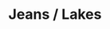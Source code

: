 ---
ee_id: '4375'
site: '1'
type: '2'
url: 2016-104-jeans-lakes
title: Jeans / Lakes
year: '2016'
display_year: '2016'
medium: 1920x1080 H.264/MPEG-4 Part 10 looped digital file (from 11 lossless TIFS),
  media player, 65–75” flatscreen, armature, various cables
dims: ''
pitch: ''
ps: ''
live_url: ''
related: ''
youtube: ''
related_code: ''
imgs: jeans-lakes-2016-104-install-database-dt.jpg
subheading: ''
download: ''
add_credit: ''
commission: ''
layout: things-i-made
---
